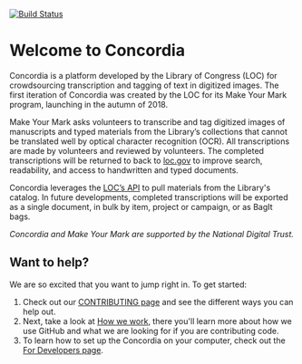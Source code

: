 [![Build Status](https://travis-ci.org/LibraryOfCongress/concordia.svg?branch=master)](https://travis-ci.org/LibraryOfCongress/concordia)

# Welcome to Concordia 

Concordia is a platform developed by the Library of Congress (LOC) for crowdsourcing transcription and tagging of text in digitized images. The first iteration of Concordia was created by the LOC for its Make Your Mark program, launching in the autumn of 2018. 

Make Your Mark asks volunteers to transcribe and tag digitized images of manuscripts and typed materials from the Library’s collections that cannot be translated well by optical character recognition (OCR). All transcriptions are made by volunteers and reviewed by volunteers. The completed transcriptions will be returned to back to [loc.gov](https://www.loc.gov/) to improve search, readability, and access to handwritten and typed documents.

Concordia leverages the [LOC’s API](https://libraryofcongress.github.io/data-exploration/) to pull materials from the Library's catalog. In future developments, completed transcriptions will be exported as a single document, in bulk by item, project or campaign, or as BagIt bags. 

_Concordia and Make Your Mark are supported by the National Digital Trust._

## Want to help?

We are so excited that you want to jump right in. To get started:

1. Check out our [CONTRIBUTING page](docs/CONTRIBUTING.md) and see the different ways you can help out. 
2. Next, take a look at [How we work](docs/how-we-work.md), there you'll learn more about how we use GitHub and what we are looking for if you are contributing code.  
3. To learn how to set up the Concordia on your computer, check out the [For Developers page](docs/for-developers.md).

